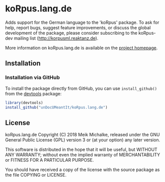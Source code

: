 # koRpus.lang.de

Adds support for the German language to the 'koRpus' package. To ask for help, report
bugs, suggest feature improvements, or discuss the global development of the package, please
consider subscribing to the koRpus-dev mailing list (<http://korpusml.reaktanz.de>).

More information on koRpus.lang.de is available on the [project homepage](https://reaktanz.de/?c=hacking&s=koRpus).

## Installation

### Installation via GitHub

To install the package directly from GitHub, you can use `install_github()` from the [devtools](https://github.com/hadley/devtools) package:

```r
library(devtools)
install_github("unDocUMeantIt/koRpus.lang.de")
```

## License

koRpus.lang.de Copyright (C) 2018 Meik Michalke, released under the
GNU General Public License (GPL) version 3 or (at your option) any later version.

This software is distributed in the hope that it will be useful, but
WITHOUT ANY WARRANTY; without even the implied warranty of MERCHANTABILITY
or FITNESS FOR A PARTICULAR PURPOSE.

You should have received a copy of the license with the
source package as the file COPYING or LICENSE.
